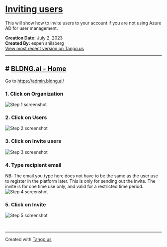 # [Inviting users](https://app.tango.us/app/workflow/2378835f-fb21-4560-b6ed-e16285ed8db2?utm_source=markdown&utm_medium=markdown&utm_campaign=workflow%20export%20links)

This will show how to invite users to your account if you are not using Azure AD for user management.

__Creation Date:__ July 2, 2023  
__Created By:__ espen snilsberg  
[View most recent version on Tango.us](https://app.tango.us/app/workflow/2378835f-fb21-4560-b6ed-e16285ed8db2?utm_source=markdown&utm_medium=markdown&utm_campaign=workflow%20export%20links)



***




## # [BLDNG.ai - Home](https://admin.dev.bldng.ai/companies/63e0f95f2354370f6d1f6f8e/home)
Go to https://admin.bldng.ai/


### 1. Click on Organization
![Step 1 screenshot](https://images.tango.us/workflows/2378835f-fb21-4560-b6ed-e16285ed8db2/steps/2a022c0c-8bc1-4bc4-baba-de8305ce7dc4/6b009dc7-c078-42d3-86fa-de28614ff6dd.png?crop=focalpoint&fit=crop&fp-x=0.2769&fp-y=0.0404&fp-z=2.6793&w=1200&border=2%2CF4F2F7&border-radius=8%2C8%2C8%2C8&border-radius-inner=8%2C8%2C8%2C8&blend-align=bottom&blend-mode=normal&blend-x=0&blend-w=1200&blend64=aHR0cHM6Ly9pbWFnZXMudGFuZ28udXMvc3RhdGljL21hZGUtd2l0aC10YW5nby13YXRlcm1hcmstdjIucG5n&mark-x=492&mark-y=6&m64=aHR0cHM6Ly9pbWFnZXMudGFuZ28udXMvc3RhdGljL2JsYW5rLnBuZz9tYXNrPWNvcm5lcnMmYm9yZGVyPTYlMkNGRjc0NDImdz0yMTUmaD0xMjQmZml0PWNyb3AmY29ybmVyLXJhZGl1cz0xMA%3D%3D)


### 2. Click on Users
![Step 2 screenshot](https://images.tango.us/workflows/2378835f-fb21-4560-b6ed-e16285ed8db2/steps/e2326fb5-bd37-4f14-aa8b-9050b4a52ed0/d61376bf-89b4-4f33-8a8e-9797d5a055a2.png?crop=focalpoint&fit=crop&fp-x=0.0782&fp-y=0.1591&fp-z=2.7160&w=1200&border=2%2CF4F2F7&border-radius=8%2C8%2C8%2C8&border-radius-inner=8%2C8%2C8%2C8&blend-align=bottom&blend-mode=normal&blend-x=0&blend-w=1200&blend64=aHR0cHM6Ly9pbWFnZXMudGFuZ28udXMvc3RhdGljL21hZGUtd2l0aC10YW5nby13YXRlcm1hcmstdjIucG5n&mark-x=218&mark-y=214&m64=aHR0cHM6Ly9pbWFnZXMudGFuZ28udXMvc3RhdGljL2JsYW5rLnBuZz9tYXNrPWNvcm5lcnMmYm9yZGVyPTYlMkNGRjc0NDImdz03MyZoPTExNyZmaXQ9Y3JvcCZjb3JuZXItcmFkaXVzPTEw)


### 3. Click on Invite users
![Step 3 screenshot](https://images.tango.us/workflows/2378835f-fb21-4560-b6ed-e16285ed8db2/steps/eb1adc81-d9e6-454f-bc0c-45d9a1486fa9/1caa18eb-e7e5-4b32-a2da-02b3e1b654c9.png?crop=focalpoint&fit=crop&fp-x=0.9307&fp-y=0.2462&fp-z=2.7731&w=1200&border=2%2CF4F2F7&border-radius=8%2C8%2C8%2C8&border-radius-inner=8%2C8%2C8%2C8&blend-align=bottom&blend-mode=normal&blend-x=0&blend-w=1200&blend64=aHR0cHM6Ly9pbWFnZXMudGFuZ28udXMvc3RhdGljL21hZGUtd2l0aC10YW5nby13YXRlcm1hcmstdjIucG5n&mark-x=838&mark-y=262&m64=aHR0cHM6Ly9pbWFnZXMudGFuZ28udXMvc3RhdGljL2JsYW5rLnBuZz9tYXNrPWNvcm5lcnMmYm9yZGVyPTYlMkNGRjc0NDImdz0yNjMmaD0xMDYmZml0PWNyb3AmY29ybmVyLXJhZGl1cz0xMA%3D%3D)


### 4. Type recipient email
NB: The email you type here does not have to be the same as the user use to register in the platform later. This is only for sending out the invite. The invite is for one time use only, and valid for a restricted time period.
![Step 4 screenshot](https://images.tango.us/workflows/2378835f-fb21-4560-b6ed-e16285ed8db2/steps/8d0cab9f-82c5-4c5b-aa2a-6c3f61466d7e/34eacfd1-ff15-4f85-b241-150bc3dd2c6d.png?crop=focalpoint&fit=crop&fp-x=0.5013&fp-y=0.5455&fp-z=1.6492&w=1200&border=2%2CF4F2F7&border-radius=8%2C8%2C8%2C8&border-radius-inner=8%2C8%2C8%2C8&blend-align=bottom&blend-mode=normal&blend-x=0&blend-w=1200&blend64=aHR0cHM6Ly9pbWFnZXMudGFuZ28udXMvc3RhdGljL21hZGUtd2l0aC10YW5nby13YXRlcm1hcmstdjIucG5n&mark-x=297&mark-y=291&m64=aHR0cHM6Ly9pbWFnZXMudGFuZ28udXMvc3RhdGljL2JsYW5rLnBuZz9tYXNrPWNvcm5lcnMmYm9yZGVyPTYlMkNGRjc0NDImdz02MDYmaD00NyZmaXQ9Y3JvcCZjb3JuZXItcmFkaXVzPTEw)


### 5. Click on Invite
![Step 5 screenshot](https://images.tango.us/workflows/2378835f-fb21-4560-b6ed-e16285ed8db2/steps/0b939db0-ec66-4568-aa4e-94912b2b1014/7e7bbb3d-ddbe-4cf7-b741-ced6d9756268.png?crop=focalpoint&fit=crop&fp-x=0.5773&fp-y=0.6566&fp-z=2.2262&w=1200&border=2%2CF4F2F7&border-radius=8%2C8%2C8%2C8&border-radius-inner=8%2C8%2C8%2C8&blend-align=bottom&blend-mode=normal&blend-x=0&blend-w=1200&blend64=aHR0cHM6Ly9pbWFnZXMudGFuZ28udXMvc3RhdGljL21hZGUtd2l0aC10YW5nby13YXRlcm1hcmstdjIucG5n&mark-x=401&mark-y=273&m64=aHR0cHM6Ly9pbWFnZXMudGFuZ28udXMvc3RhdGljL2JsYW5rLnBuZz9tYXNrPWNvcm5lcnMmYm9yZGVyPTYlMkNGRjc0NDImdz0zOTkmaD04NSZmaXQ9Y3JvcCZjb3JuZXItcmFkaXVzPTEw)

<br/>

***
Created with [Tango.us](https://tango.us?utm_source=markdown&utm_medium=markdown&utm_campaign=workflow%20export%20links)